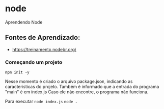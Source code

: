 # node
Aprendendo Node

## Fontes de Aprendizado:
 - https://treinamento.nodebr.org/

### Começando um projeto
`npm init -y`

Nesse momento é criado o arquivo package.json, indicando as caracteristicas do projeto.
Também é informado que a entrada do programa "main" é em index.js
Caso ele não encontre, o programa não funciona.

Para executar
`node index.js`
`node .`